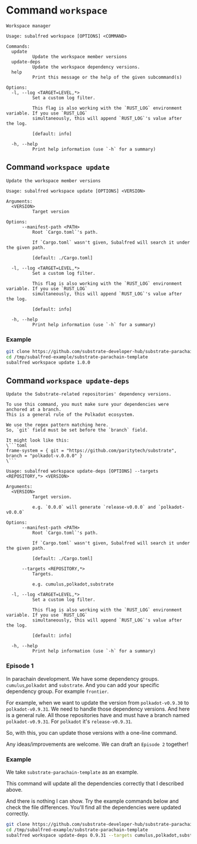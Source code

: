 # Command `workspace`
```
Workspace manager

Usage: subalfred workspace [OPTIONS] <COMMAND>

Commands:
  update
          Update the workspace member versions
  update-deps
          Update the workspace dependency versions.
  help
          Print this message or the help of the given subcommand(s)

Options:
  -l, --log <TARGET=LEVEL,*>
          Set a custom log filter.

          This flag is also working with the `RUST_LOG` environment variable. If you use `RUST_LOG`
          simultaneously, this will append `RUST_LOG`'s value after the log.

          [default: info]

  -h, --help
          Print help information (use `-h` for a summary)
```

## Command `workspace update`
```
Update the workspace member versions

Usage: subalfred workspace update [OPTIONS] <VERSION>

Arguments:
  <VERSION>
          Target version

Options:
      --manifest-path <PATH>
          Root `Cargo.toml`'s path.

          If `Cargo.toml` wasn't given, Subalfred will search it under the given path.

          [default: ./Cargo.toml]

  -l, --log <TARGET=LEVEL,*>
          Set a custom log filter.

          This flag is also working with the `RUST_LOG` environment variable. If you use `RUST_LOG`
          simultaneously, this will append `RUST_LOG`'s value after the log.

          [default: info]

  -h, --help
          Print help information (use `-h` for a summary)
```
### Example
```sh
git clone https://github.com/substrate-developer-hub/substrate-parachain-template.git /tmp/subalfred-example/substrate-parachain-template
cd /tmp/subalfred-example/substrate-parachain-template
subalfred workspace update 1.0.0
```

## Command `workspace update-deps`
```
Update the Substrate-related repositories' dependency versions.

To use this command, you must make sure your dependencies were anchored at a branch.
This is a general rule of the Polkadot ecosystem.

We use the regex pattern matching here.
So, `git` field must be set before the `branch` field.

It might look like this:
\```toml
frame-system = { git = "https://github.com/paritytech/substrate", branch = "polkadot-v.0.0.0" }
\```

Usage: subalfred workspace update-deps [OPTIONS] --targets <REPOSITORY,*> <VERSION>

Arguments:
  <VERSION>
          Target version.

          e.g. `0.0.0` will generate `release-v0.0.0` and `polkadot-v0.0.0`

Options:
      --manifest-path <PATH>
          Root `Cargo.toml`'s path.

          If `Cargo.toml` wasn't given, Subalfred will search it under the given path.

          [default: ./Cargo.toml]

      --targets <REPOSITORY,*>
          Targets.

          e.g. cumulus,polkadot,substrate

  -l, --log <TARGET=LEVEL,*>
          Set a custom log filter.

          This flag is also working with the `RUST_LOG` environment variable. If you use `RUST_LOG`
          simultaneously, this will append `RUST_LOG`'s value after the log.

          [default: info]

  -h, --help
          Print help information (use `-h` for a summary)
```
### Episode 1
In parachain development. We have some dependency groups. `cumulus`,`polkadot` and `substrate`.
And you can add your specific dependency group. For example `frontier`.

For example, when we want to update the version from `polkadot-v0.9.30` to `polkadot-v0.9.31`. We need to handle those dependency versions.
And here is a general rule. All those repositories have and must have a branch named `polkadot-v0.9.31`. For `polkadot` it's `release-v0.9.31`.

So, with this, you can update those versions with a one-line command.

Any ideas/improvements are welcome. We can draft an `Episode 2` together!
### Example
We take `substrate-parachain-template` as an example.

This command will update all the dependencies correctly that I described above.

And there is nothing I can show. Try the example commands below and check the file differences.
You'll find all the dependencies were updated correctly.
```sh
git clone https://github.com/substrate-developer-hub/substrate-parachain-template.git /tmp/subalfred-example/substrate-parachain-template
cd /tmp/subalfred-example/substrate-parachain-template
subalfred workspace update-deps 0.9.31 --targets cumulus,polkadot,substrate
```
